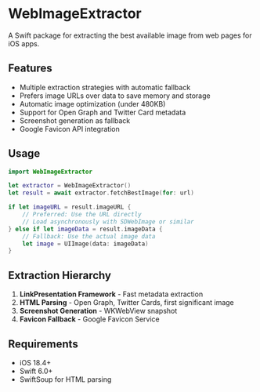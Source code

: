# WebImageExtractor

A Swift package for extracting the best available image from web pages for iOS apps.

## Features

- Multiple extraction strategies with automatic fallback
- Prefers image URLs over data to save memory and storage
- Automatic image optimization (under 480KB)
- Support for Open Graph and Twitter Card metadata
- Screenshot generation as fallback
- Google Favicon API integration

## Usage

```swift
import WebImageExtractor

let extractor = WebImageExtractor()
let result = await extractor.fetchBestImage(for: url)

if let imageURL = result.imageURL {
    // Preferred: Use the URL directly
    // Load asynchronously with SDWebImage or similar
} else if let imageData = result.imageData {
    // Fallback: Use the actual image data
    let image = UIImage(data: imageData)
}
```

## Extraction Hierarchy

1. **LinkPresentation Framework** - Fast metadata extraction
2. **HTML Parsing** - Open Graph, Twitter Cards, first significant image
3. **Screenshot Generation** - WKWebView snapshot
4. **Favicon Fallback** - Google Favicon Service

## Requirements

- iOS 18.4+
- Swift 6.0+
- SwiftSoup for HTML parsing